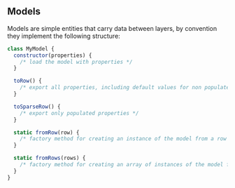## Models

Models are simple entities that carry data between layers, by convention they implement the following structure:

```javascript
class MyModel {
  constructor(properties) {
    /* load the model with properties */
  }

  toRow() {
    /* export all properties, including default values for non populated properties */
  }

  toSparseRow() {
    /* export only populated properties */
  }

  static fromRow(row) {
    /* factory method for creating an instance of the model from a row */
  }

  static fromRows(rows) {
    /* factory method for creating an array of instances of the model from an array of row */
  }
}
```
